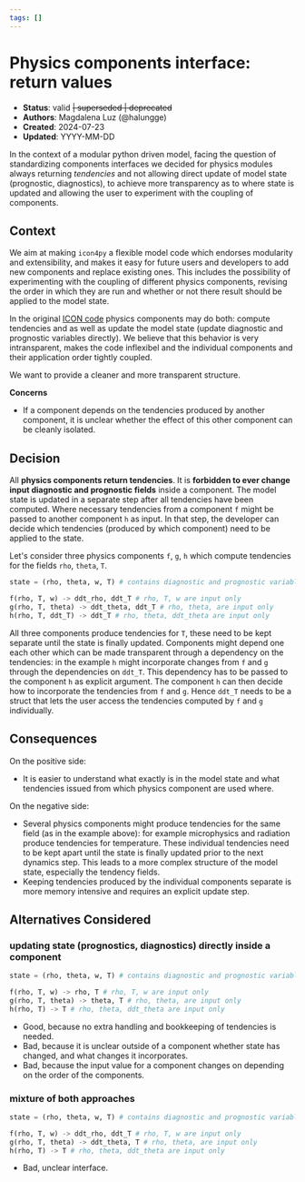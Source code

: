 ```yaml
---
tags: []
---
```


# Physics components interface: return values

- **Status**: valid ~~| superseded | deprecated~~
- **Authors**: Magdalena Luz (@halungge)
- **Created**: 2024-07-23
- **Updated**: YYYY-MM-DD

In the context of a modular python driven model, facing the question of standardizing components interfaces
we decided for physics modules always returning *tendencies* and 
not allowing direct update of model state (prognostic, diagnostics), to achieve more transparency as to where state is updated and allowing the user to experiment
with the coupling of components.

## Context
We aim at making `icon4py` a flexible model code which endorses modularity and extensibility, and makes it
easy for future users and developers to add new components and replace existing ones. This includes the 
possibility of experimenting with the coupling of different physics components, revising 
the order in which they are run and whether or not there result should be applied to the model state.

In the original [ICON code](https://gitlab.dkrz.de/icon/icon-model) physics components may do both: compute tendencies and as well as
update the model state (update diagnostic and prognostic variables directly). We believe that this behavior
is very intransparent, makes the code inflexibel and the individual components and their application order tightly coupled.

We want to provide a cleaner and more transparent structure.

**Concerns**

- If a component depends on the tendencies produced by another component, it is unclear whether the effect of this other component 
can be cleanly isolated.



## Decision

All **physics components return tendencies**. It is **forbidden to ever change input diagnostic and prognostic 
fields** inside a component. The model state is updated in a separate step after all tendencies have been computed. Where necessary
tendencies from a component `f` might be passed to another component `h` as input.
In that step, the developer can decide which tendencies (produced by which component) need to be applied to the state.

Let's consider three physics components `f`, `g`, `h` which compute tendencies for the fields `rho`, `theta`, `T`.

```python
state = (rho, theta, w, T) # contains diagnostic and prognostic variables at time t

f(rho, T, w) -> ddt_rho, ddt_T # rho, T, w are input only
g(rho, T, theta) -> ddt_theta, ddt_T # rho, theta, are input only
h(rho, T, ddt_T) -> ddt_T # rho, theta, ddt_theta are input only

```
All three components produce tendencies for `T`, these need to be kept separate until the state is finally updated.
Components might depend one each other which can be made transparent through a dependency on the tendencies: in the example 
`h` might incorporate changes from `f` and `g` through the dependencies on `ddt_T`. This dependency has to be passed to the component `h` as
explicit argument. The component `h` can then decide how to incorporate the tendencies from `f` and `g`.
Hence `ddt_T` needs to be a struct that lets the user access the tendencies computed by `f` and `g` individually.


## Consequences

On the positive side:
- It is easier to understand what exactly is in the model state and what tendencies issued from which
physics component are used where.

On the negative side: 
- Several physics components might produce tendencies for the same field (as in the example above): for example microphysics and radiation
produce tendencies for temperature. These individual tendencies need to be kept apart until the state is finally updated
prior to the next dynamics step. This leads to a more complex structure of the model state, especially the tendency fields.
- Keeping tendencies produced by the individual components separate is more memory intensive
and requires an explicit update step.

## Alternatives Considered

### updating state (prognostics, diagnostics) directly inside a component


```python
state = (rho, theta, w, T) # contains diagnostic and prognostic variables at time t

f(rho, T, w) -> rho, T # rho, T, w are input only
g(rho, T, theta) -> theta, T # rho, theta, are input only
h(rho, T) -> T # rho, theta, ddt_theta are input only
```
- Good, because no extra handling and bookkeeping of tendencies is needed.
- Bad, because it is unclear outside of a component whether state has changed, and what changes it incorporates.
- Bad, because the input value for a component changes on depending on the order of the components.

### mixture of both approaches

```python
state = (rho, theta, w, T) # contains diagnostic and prognostic variables at time t

f(rho, T, w) -> ddt_rho, ddt_T # rho, T, w are input only
g(rho, T, theta) -> ddt_theta, T # rho, theta, are input only
h(rho, T) -> T # rho, theta, ddt_theta are input only
```

- Bad, unclear interface.
